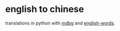 # english to chinese

translations in python with [mdbg](https://www.mdbg.net/chinese/dictionary) and [english-words](https://github.com/dwyl/english-words).